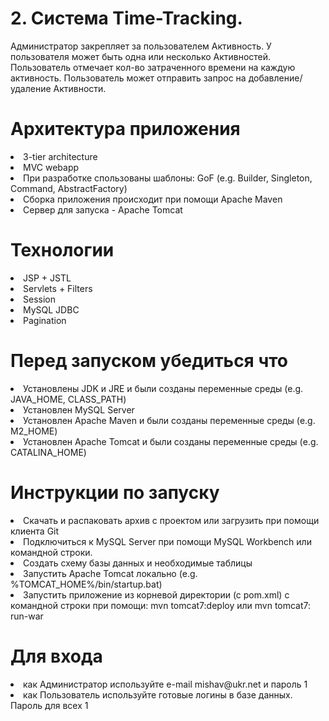 # 2. Система Time-Tracking.

  Администратор закрепляет за пользователем
Активность. У пользователя может быть одна или несколько Активностей.
Пользователь отмечает кол-во затраченного времени на каждую активность.
Пользователь может отправить запрос на добавление/удаление
Активности.

# Архитектура приложения

<li>3-tier architecture
<li> MVC webapp
<li>При разработке спользованы шаблоны: GoF (e.g. Builder, Singleton, Command, AbstractFactory)
<li>Сборка приложения происходит при помощи Apache Maven
<li>Сервер для запуска - Apache Tomcat


# Технологии

<li>JSP + JSTL
<li>Servlets + Filters
<li>Session
<li>MySQL JDBC
<li>Pagination

# Перед запуском убедиться что

<li>Установлены JDK и JRE и были созданы переменные среды (e.g. JAVA_HOME, CLASS_PATH)
<li>Установлен MySQL Server 
<li>Установлен Apache Maven и были созданы переменные среды (e.g. M2_HOME)
<li>Установлен Apache Tomcat и были созданы переменные среды (e.g. CATALINA_HOME)

# Инструкции по запуску

<li>Скачать и распаковать архив с проектом или загрузить при помощи клиента Git
<li>Подключиться к MySQL Server при помощи MySQL Workbench или командной строки.
<li>Создать схему базы данных и необходимые таблицы
<li>Запустить Apache Tomcat локально (e.g. %TOMCAT_HOME%/bin/startup.bat)
<li>Запустить приложение из корневой директории (с pom.xml) с командной строки при помощи: mvn tomcat7:deploy или mvn tomcat7: run-war

# Для входа

<li>как Администратор используйте e-mail mishav@ukr.net и пароль 1
<li> как Пользователь используйте готовые логины в базе данных. Пароль для всех 1

